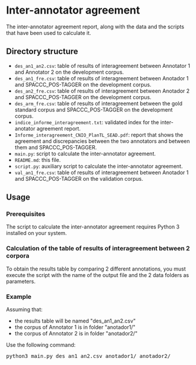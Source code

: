 # Inter-annotator agreement

The inter-annotator agreement report, along with the data and the scripts that have been used to calculate it. 


## Directory structure

* `des_an1_an2.csv`: table of results of interagreement between Annotator 1 and Annotator 2 on the development corpus.
* `des_an1_fre.csv`: table of results of interagreement between Anotador 1 and SPACCC_POS-TAGGER on the development corpus.
* `des_an2_fre.csv`: table of results of interagreement between Anotador 2 and SPACCC_POS-TAGGER on the development corpus.
* `des_arm_fre.csv`: table of results of interagreement between the gold standard corpus and SPACCC_POS-TAGGER on the development corpus.
* `indice_informe_interagreement.txt`: validated index for the inter-anotator agreement report.
* `Informe_interagreement_CNIO_PlanTL_SEAD.pdf`: report that shows the agreement and discrepancies between the two annotators and between them and SPACCC_POS-TAGGER.
* `main.py`: script to calculate the inter-annotator agreement.
* `README.md`: this file.
* `script.py`: auxiliary script to calculate the inter-annotator agreement.
* `val_an1_fre.csv`: table of results of interagreement between Anotador 1 and SPACCC_POS-TAGGER on the validation corpus.


## Usage

### Prerequisites

The script to calculate the inter-annotator agreement requires Python 3 installed on your system. 

### Calculation of the table of results of interagreement between 2 corpora

To obtain the results table by comparing 2 different annotations, you must execute the script with the name of the output file and the 2 data folders as parameters.

### Example

Assuming that: 
- the results table will be named "des_an1_an2.csv"
- the corpus of Annotator 1 is in folder "anotador1/"
- the corpus of Annotator 2 is in folder "anotador2/"

Use the following command:
<pre>
python3 main.py des_an1_an2.csv anotador1/ anotador2/
</pre>


